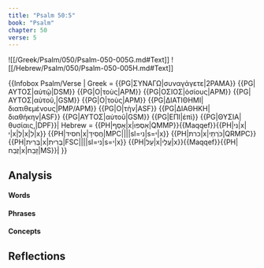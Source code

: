 ```yaml
---
title: "Psalm 50:5"
book: "Psalm"
chapter: 50
verse: 5
---
```

![[/Greek/Psalm/050/Psalm-050-005G.md#Text]]
![[/Hebrew/Psalm/050/Psalm-050-005H.md#Text]]

{{Infobox Psalm/Verse |
  Greek = {{PG|ΣΥΝΑΓΩ|συναγάγετε|2PAMA}} {{PG|ΑΥΤΟΣ|αὐτῷ|DSM}} {{PG|Ο|τοὺς|APM}} {{PG|ΟΣΙΟΣ|ὁσίους|APM}} {{PG|ΑΥΤΟΣ|αὐτοῦ,|GSM}} {{PG|Ο|τοὺς|APM}} {{PG|ΔΙΑΤΙΘΗΜΙ|διατιθεμένους|PMP/APM}} {{PG|Ο|τὴν|ASF}} {{PG|ΔΙΑΘΗΚΗ|διαθήκην|ASF}} {{PG|ΑΥΤΟΣ|αὐτοῦ|GSM}} {{PG|ΕΠΙ|ἐπὶ}} {{PG|ΘΥΣΙΑ|θυσίαις,|DPF}}|
  Hebrew = {{PH|אָסַף|x|אִסְפוּ|QMMP}}{{Maqqef}}{{PH|ני|x|י|x|לְ|x|לִ|x}} {{PH|חסיד|x|חֲסִידָ|MPC||||sl=ני|s=י|x}} {{PH|כרת|x|כֹּרְתֵי|QRMPC}} {{PH|בְּרִית|x|בְרִיתִ|FSC||||sl=ני|s=י|x}} {{PH|עַל|x|עֲלֵי|x}}{{Maqqef}}{{PH|זֶבַח|x|זָבַח|MS}}׃|
}}

## Analysis

#### Words

#### Phrases

#### Concepts

## Reflections

